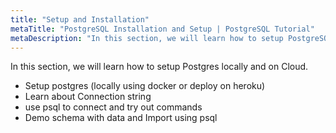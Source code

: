 ```yaml
---
title: "Setup and Installation"
metaTitle: "PostgreSQL Installation and Setup | PostgreSQL Tutorial"
metaDescription: "In this section, we will learn how to setup PostgreSQL locally using docker and on Cloud using Heroku"
---
```


In this section, we will learn how to setup Postgres locally and on Cloud.

- Setup postgres (locally using docker or deploy on heroku)
- Learn about Connection string
- use psql to connect and try out commands
- Demo schema with data and Import using psql
